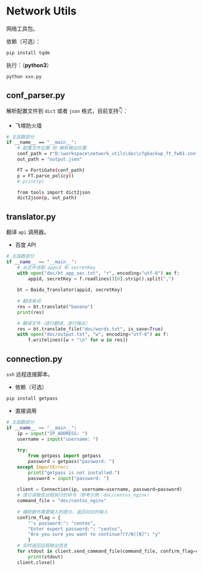 # Network Utils

网络工具包。

依赖（可选）：

```bash
pip install tqdm
```

执行：（**python3**）

```bash
python xxx.py
```



## conf_parser.py

解析配置文件到 `dict` 或者 `json` 格式，目前支持👇：

- 飞塔防火墙

```bash
# 主函数部分
if __name__ == "__main__":
    # 配置文件位置 和 解析输出位置
    conf_path = r"D:\workspace\network_utils\doc\cfgbackup_ft_fw01.conf"
    out_path = "output.json"

    FT = FortiGate(conf_path)
    p = FT.parse_policy()
    # print(p)

    from tools import dict2json
    dict2json(p, out_path)
```



## translator.py

翻译 `api` 调用器。

- 百度 API

```python
# 主函数部分
if __name__ == "__main__":
    # 从文件读取 appid 和 secretKey
    with open("doc/bt_app_sec.txt", "r", encoding="utf-8") as f:
        appid, secretKey = f.readlines()[0].strip().split(",")
    
    bt = Baidu_Translator(appid, secretKey)
    
    # 翻译单词
    res = bt.translate("banana")
    print(res)

    # 翻译文件（逐行翻译，逐行输出）
    res = bt.translate_file("doc/words.txt", is_save=True)
    with open("doc/output.txt", "w", encoding="utf-8") as f:
        f.writelines([w + "\n" for w in res])
```



## connection.py

`ssh` 远程连接脚本。

- 依赖（可选）

```bash
pip install getpass
```

- 直接调用

```python
# 主函数部分
if __name__ == "__main__":
    ip = input("IP_ADDRESS: ")
    username = input("username: ")
    
    try:
        from getpass import getpass
        password = getpass("password: ")
    except ImportError:
        print("getpass is not installed.")
        password = input("password: ")
    
    client = Connection(ip, username=username, password=password)
    # 逐行读取在远程执行的命令（参考示例：doc/centos_nginx）
    command_file = "doc/centos_nginx"
    
    # 捕获额外需要输入的提示，返回对应的输入
    confirm_flag = {
        "'s password:": "centos",
        "Enter expert password:": "centos",
        "Are you sure you want to continue?(Y/N)[N]": "y"
        }
    # 实时返回远程输出信息
    for stdout in client.send_command_file(command_file, confirm_flag=confirm_flag):
        print(stdout)
    client.close()
```



